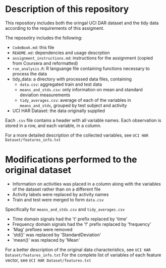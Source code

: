 # Description of this repository
This repository includes both the oringal UCI DAR dataset and the tidy data according to the requirements of this assigment.

The reposotiry includes the following:
- `CodeBook.md`: this file
- `README.md`: dependencies and usage descrption
- `assignment_instructions.md`: instructions for the assignment (copied from Coursera and reformatted)
- `run_analysis.R`: R languange file containing functions necessary to process the data
-  tidy_data: a directory with processed data files, containing
    - `data.csv`: aggregated train and test data
    - `means_and_stds.csv`: only information on mean and standard deviation measurements
    - `tidy_averages.csv`: average of each of the variables in `means_and_stds`, grouped by test subject and activity
- UCI HAR Dataset: the data originally supplied

Each `.csv` file contains a header with all variable names. Each observation is stored in a row, and each variable, in a column.

For a more detailed description of the collected variables, see `UCI HAR Dataset/features_info.txt`

# Modifications performed to the original dataset
- Information on activities was placed in a column along with the variables of the dataset rather than on a different file
- Activity labels were replaced by activity names 
- Train and test were merged to form `data.csv`

Specifically for `means_and_stds.csv` and `tidy_averages.csv`
- Time domain signals had the 't' prefix replaced by 'time'
- Frequency domain signals had the 'f' prefix replaced by 'frequency'
- 'Mag' prefixes were removed
- 'std()' was replaced by 'StandardDeviation'
- 'mean()' was replaced by 'Mean'

For a better description of the original data characteristics, see `UCI HAR Dataset/features_info.txt` 
For the complete list of variables of each feature vector, see `UCI HAR Dataset/features.txt`
